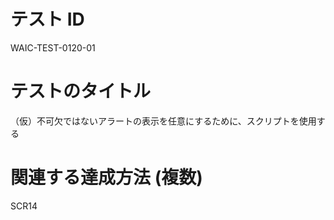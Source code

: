 # テスト ID

WAIC-TEST-0120-01

# テストのタイトル

（仮）不可欠ではないアラートの表示を任意にするために、スクリプトを使用する

# 関連する達成方法 (複数)

SCR14
